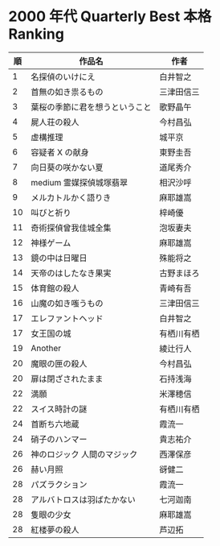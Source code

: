 # 2000 年代 Quarterly Best 本格 Ranking

| 順   | 作品名             | 作者    |
| --- | --------------- | ----- |
| 1   | 名探偵のいけにえ        | 白井智之  |
| 2   | 首無の如き祟るもの       | 三津田信三 |
| 3   | 葉桜の季節に君を想うということ | 歌野晶午  |
| 4   | 屍人荘の殺人          | 今村昌弘  |
| 5   | 虚構推理            | 城平京   |
| 6   | 容疑者 X の献身       | 東野圭吾  |
| 7   | 向日葵の咲かない夏       | 道尾秀介  |
| 8   | medium 霊媒探偵城塚翡翠 | 相沢沙呼  |
| 9   | メルカトルかく語りき      | 麻耶雄嵩  |
| 10  | 叫びと祈り           | 梓崎優   |
| 11  | 奇術探偵曾我佳城全集      | 泡坂妻夫  |
| 12  | 神様ゲーム           | 麻耶雄嵩  |
| 13  | 鏡の中は日曜日         | 殊能将之  |
| 14  | 天帝のはしたなき果実      | 古野まほろ |
| 15  | 体育館の殺人          | 青崎有吾  |
| 16  | 山魔の如き嗤うもの       | 三津田信三 |
| 17  | エレファントヘッド       | 白井智之  |
| 17  | 女王国の城           | 有栖川有栖 |
| 19  | Another         | 綾辻行人  |
| 20  | 魔眼の匣の殺人         | 今村昌弘  |
| 20  | 扉は閉ざされたまま       | 石持浅海  |
| 22  | 満願              | 米澤穂信  |
| 22  | スイス時計の謎         | 有栖川有栖 |
| 24  | 首断ち六地蔵          | 霞流一   |
| 24  | 硝子のハンマー         | 貴志祐介  |
| 26  | 神のロジック 人間のマジック  | 西澤保彦  |
| 26  | 赫い月照            | 谺健二   |
| 28  | パズラクション         | 霞流一   |
| 28  | アルバトロスは羽ばたかない   | 七河迦南  |
| 28  | 隻眼の少女           | 麻耶雄嵩  |
| 28  | 紅楼夢の殺人          | 芦辺拓   |
